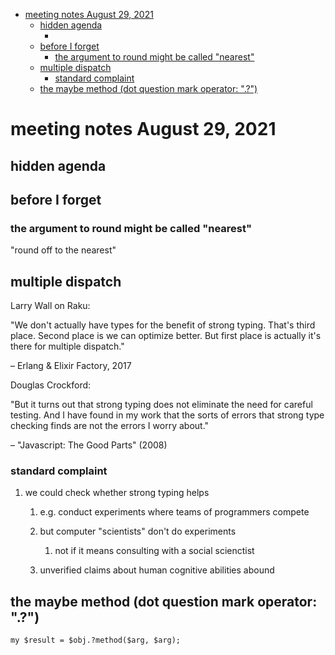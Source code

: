 - [meeting notes August 29, 2021](#orgd3710e5)
  - [hidden agenda](#orgf72e013)
    - [](#org70addb3)
  - [before I forget](#org2e68dca)
    - [the argument to round might be called "nearest"](#orga8b907a)
  - [multiple dispatch](#org0a0781d)
    - [standard complaint](#org0368012)
  - [the maybe method (dot question mark operator: ".?")](#org7a7cd34)


<a id="orgd3710e5"></a>

# meeting notes August 29, 2021


<a id="orgf72e013"></a>

## hidden agenda


<a id="org70addb3"></a>

### 


<a id="org2e68dca"></a>

## before I forget


<a id="orga8b907a"></a>

### the argument to round might be called "nearest"

"round off to the nearest"


<a id="org0a0781d"></a>

## multiple dispatch

Larry Wall on Raku:

"We don't actually have types for the benefit of strong typing. That's third place. Second place is we can optimize better. But first place is actually it's there for multiple dispatch."

&#x2013; Erlang & Elixir Factory, 2017

Douglas Crockford:

"But it turns out that strong typing does not eliminate the need for careful testing. And I have found in my work that the sorts of errors that strong type checking finds are not the errors I worry about."

&#x2013; "Javascript: The Good Parts" (2008)


<a id="org0368012"></a>

### standard complaint

1.  we could check whether strong typing helps

    1.  e.g. conduct experiments where teams of programmers compete
    
    2.  but computer "scientists" don't do experiments
    
        1.  not if it means consulting with a social scienctist
    
    3.  unverified claims about human cognitive abilities abound


<a id="org7a7cd34"></a>

## the maybe method (dot question mark operator: ".?")

```perl6
my $result = $obj.?method($arg, $arg);
```
